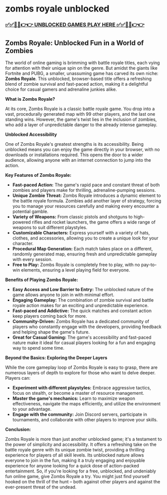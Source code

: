 # zombs royale unblocked

### [✅✅🔴🔴👉👉 UNBLOCKED GAMES PLAY HERE ✅✅🔴🔴👉👉](https://topstoryindia.com)

## Zombs Royale: Unblocked Fun in a World of Zombies

The world of online gaming is brimming with battle royale titles, each vying for attention with their unique spin on the genre. But amidst the giants like Fortnite and PUBG, a smaller, unassuming game has carved its own niche: **Zombs Royale**. This unblocked, browser-based title offers a refreshing blend of zombie survival and fast-paced action, making it a delightful choice for casual gamers and adrenaline junkies alike.

**What is Zombs Royale?**

At its core, Zombs Royale is a classic battle royale game. You drop into a vast, procedurally generated map with 99 other players, and the last one standing wins. However, the game's twist lies in the inclusion of zombies, who add a layer of unpredictable danger to the already intense gameplay.

**Unblocked Accessibility**

One of Zombs Royale's greatest strengths is its accessibility. Being unblocked means you can enjoy the game directly in your browser, with no downloads or installations required. This opens the door to a wider audience, allowing anyone with an internet connection to jump into the action.

**Key Features of Zombs Royale:**

* **Fast-paced Action:** The game's rapid pace and constant threat of both zombies and players make for thrilling, adrenaline-pumping sessions.
* **Unique Zombie Threat:** Zombs Royale introduces a dynamic element to the battle royale formula. Zombies add another layer of strategy, forcing you to manage your resources carefully and making every encounter a potential gamble.
* **Variety of Weapons:** From classic pistols and shotguns to high-powered rifles and rocket launchers, the game offers a wide range of weapons to suit different playstyles.
* **Customizable Characters:** Express yourself with a variety of hats, clothes, and accessories, allowing you to create a unique look for your character.
* **Procedural Map Generation:** Each match takes place on a different, randomly generated map, ensuring fresh and unpredictable gameplay with every session.
* **Free to Play:** Zombs Royale is completely free to play, with no pay-to-win elements, ensuring a level playing field for everyone.

**Benefits of Playing Zombs Royale:**

* **Easy Access and Low Barrier to Entry:** The unblocked nature of the game allows anyone to join in with minimal effort.
* **Engaging Gameplay:** The combination of zombie survival and battle royale action makes for an exciting and unpredictable experience.
* **Fast-paced and Addictive:** The quick matches and constant action keep players coming back for more.
* **Community-Driven:** Zombs Royale has a dedicated community of players who constantly engage with the developers, providing feedback and helping shape the game's future.
* **Great for Casual Gaming:** The game's accessibility and fast-paced nature make it ideal for casual players looking for a fun and engaging way to spend some time.

**Beyond the Basics: Exploring the Deeper Layers**

While the core gameplay loop of Zombs Royale is easy to grasp, there are numerous layers of depth to explore for those who want to delve deeper. Players can:

* **Experiment with different playstyles:** Embrace aggressive tactics, focus on stealth, or become a master of resource management.
* **Master the game's mechanics:** Learn to maximize weapon effectiveness, navigate the maps efficiently, and utilize the environment to your advantage.
* **Engage with the community:** Join Discord servers, participate in tournaments, and collaborate with other players to improve your skills.

**Conclusion:**

Zombs Royale is more than just another unblocked game; it's a testament to the power of simplicity and accessibility. It offers a refreshing take on the battle royale genre with its unique zombie twist, providing a thrilling experience for players of all skill levels. Its unblocked nature allows everyone to join in the fun, making it a truly engaging and enjoyable experience for anyone looking for a quick dose of action-packed entertainment. So, if you're looking for a free, unblocked, and undeniably fun online game, give Zombs Royale a try. You might just find yourself hooked on the thrill of the hunt – both against other players and against the ever-present threat of the undead.